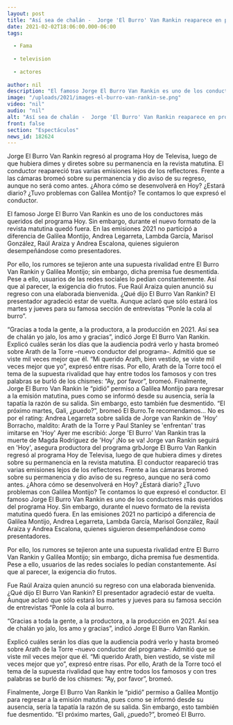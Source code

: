 ```yaml
---
layout: post
title: "Así sea de chalán -  Jorge 'El Burro' Van Rankin reaparece en programa 'Hoy' de Televisa"
date: 2021-02-02T18:06:00.000-06:00
tags:
  
  - Fama
  
  - television
  
  - actores
  
author: nil
description: "El famoso Jorge El Burro Van Rankin es uno de los conductores más queridos del programa Hoy. Sin embargo, durante el nuevo formato de la revista matutina había quedado fuera. En la emisión de hoy reapareció. ¿Está de vuelta? "
image: "/uploads/2021/images-el-burro-van-rankin-se.png"
video: "nil"
audio: "nil"
alt: "Así sea de chalán -  Jorge 'El Burro' Van Rankin reaparece en programa 'Hoy' de Televisa"
front: false
section: "Espectáculos"
news_id: 182624
---
```


Jorge El Burro Van Rankin regresó al programa Hoy de Televisa, luego de que hubiera dimes y diretes sobre su permanencia en la revista matutina. El conductor reapareció tras varias emisiones lejos de los reflectores. Frente a las cámaras bromeó sobre su permanencia y dio aviso de su regreso, aunque no será como antes. ¿Ahora cómo se desenvolverá en Hoy? ¿Estará diario? ¿Tuvo problemas con Galilea Montijo? Te contamos lo que expresó el conductor. 

El famoso Jorge El Burro Van Rankin es uno de los conductores más queridos del programa Hoy. Sin embargo, durante el nuevo formato de la revista matutina quedó fuera. En las emisiones 2021 no participó a diferencia de Galilea Montijo, Andrea Legarreta, Lambda García, Marisol González, Raúl Araiza y Andrea Escalona, quienes siguieron desempeñándose como presentadores. 

Por ello, los rumores se tejieron ante una supuesta rivalidad entre El Burro Van Rankin y Galilea Montijo; sin embargo, dicha premisa fue desmentida. Pese a ello, usuarios de las redes sociales lo pedían constantemente. Así que al parecer, la exigencia dio frutos. 
Fue Raúl Araiza quien anunció su regreso con una elaborada bienvenida. ¿Qué dijo El Burro Van Rankin? El presentador agradeció estar de vuelta. Aunque aclaró que sólo estará los martes y jueves para su famosa sección de entrevistas “Ponle la cola al burro”. 

“Gracias a toda la gente, a la productora, a la producción en 2021. Así sea de chalán yo jalo, los amo y gracias”, indicó Jorge El Burro Van Rankin. Explicó cuáles serán los días que la audiencia podrá verlo y hasta bromeó sobre Arath de la Torre –nuevo conductor del programa–. Admitió que se viste mil veces mejor que él. “Mi querido Arath, bien vestido, se viste mil veces mejor que yo”, expresó entre risas. Por ello, Arath de la Torre tocó el tema de la supuesta rivalidad que hay entre todos los famosos y con tres palabras se burló de los chismes: “Ay, por favor”, bromeó. Finalmente, Jorge El Burro Van Rankin le “pidió” permiso a Galilea Montijo para regresar a la emisión matutina, pues como se informó desde su ausencia, sería la tapatía la razón de su salida. Sin embargo, esto también fue desmentido. “El próximo martes, Gali, ¿puedo?”, bromeó El Burro.​Te recomendamos... No es por el rating: Andrea Legarreta sobre salida de Jorge van Rankin de 'Hoy' Borracho, maldito: Arath de la Torre y Paul Stanley se 'enfrentan' tras imitarse en 'Hoy' Ayer me escribió: Jorge 'El Burro' Van Rankin tras la muerte de Magda Rodríguez de 'Hoy' ¡No se va! Jorge van Rankin seguirá en 'Hoy', asegura productora del programa grb​​​​Jorge El Burro Van Rankin regresó al programa Hoy de Televisa, luego de que hubiera dimes y diretes sobre su permanencia en la revista matutina. El conductor reapareció tras varias emisiones lejos de los reflectores. Frente a las cámaras bromeó sobre su permanencia y dio aviso de su regreso, aunque no será como antes. ¿Ahora cómo se desenvolverá en Hoy? ¿Estará diario? ¿Tuvo problemas con Galilea Montijo? Te contamos lo que expresó el conductor. El famoso Jorge El Burro Van Rankin es uno de los conductores más queridos del programa Hoy. Sin embargo, durante el nuevo formato de la revista matutina quedó fuera. En las emisiones 2021 no participó a diferencia de Galilea Montijo, Andrea Legarreta, Lambda García, Marisol González, Raúl Araiza y Andrea Escalona, quienes siguieron desempeñándose como presentadores. 

Por ello, los rumores se tejieron ante una supuesta rivalidad entre El Burro Van Rankin y Galilea Montijo; sin embargo, dicha premisa fue desmentida. Pese a ello, usuarios de las redes sociales lo pedían constantemente. Así que al parecer, la exigencia dio frutos.

Fue Raúl Araiza quien anunció su regreso con una elaborada bienvenida. ¿Qué dijo El Burro Van Rankin? El presentador agradeció estar de vuelta. Aunque aclaró que sólo estará los martes y jueves para su famosa sección de entrevistas “Ponle la cola al burro.

“Gracias a toda la gente, a la productora, a la producción en 2021. Así sea de chalán yo jalo, los amo y gracias”, indicó Jorge El Burro Van Rankin. 

Explicó cuáles serán los días que la audiencia podrá verlo y hasta bromeó sobre Arath de la Torre –nuevo conductor del programa–. Admitió que se viste mil veces mejor que él. “Mi querido Arath, bien vestido, se viste mil veces mejor que yo”, expresó entre risas. Por ello, Arath de la Torre tocó el tema de la supuesta rivalidad que hay entre todos los famosos y con tres palabras se burló de los chismes: “Ay, por favor”, bromeó. 

Finalmente, Jorge El Burro Van Rankin le “pidió” permiso a Galilea Montijo para regresar a la emisión matutina, pues como se informó desde su ausencia, sería la tapatía la razón de su salida. Sin embargo, esto también fue desmentido. “El próximo martes, Gali, ¿puedo?”, bromeó El Burro. 

